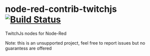 # node-red-contrib-twitchjs [![Build Status](https://travis-ci.org/emiliobool/node-red-contrib-twitchjs.svg?branch=master)](https://travis-ci.org/emiliobool/node-red-contrib-twitchjs)
TwitchJs nodes for Node-Red


Note: this is an unsupported project, feel free to report issues but no guarantess are offered

